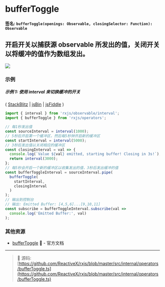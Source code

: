 # bufferToggle

#### 签名: `bufferToggle(openings: Observable, closingSelector: Function): Observable`

## 开启开关以捕获源 observable 所发出的值，关闭开关以将缓冲的值作为数组发出。

<div class="ua-ad"><a href="https://ultimateangular.com/?ref=76683_kee7y7vk"><img src="https://ultimateangular.com/assets/img/banners/ua-leader.svg"></a></div>

### 示例

##### 示例 1: 使用 interval 来切换缓冲的开关

( [StackBlitz](https://stackblitz.com/edit/typescript-41puau?file=index.ts&devtoolsheight=50) | [jsBin](http://jsbin.com/relavezugo/edit?js,console) |
[jsFiddle](https://jsfiddle.net/btroncone/6ad3w3wf/) )

```js
import { interval } from 'rxjs/observable/interval';
import { bufferToggle } from 'rxjs/operators';

// 每1秒发出值
const sourceInterval = interval(1000);
// 5秒后开启第一个缓冲区，然后每5秒钟开启新的缓冲区
const startInterval = interval(5000);
// 3秒后发出值以关闭相应的缓冲区
const closingInterval = val => {
  console.log(`Value ${val} emitted, starting buffer! Closing in 3s!`);
  return interval(3000);
};
// 每5秒会开启一个新的缓冲区以收集发出的值，3秒后发出缓冲的值
const bufferToggleInterval = sourceInterval.pipe(
  bufferToggle(
    startInterval,
    closingInterval
  )
);
// 输出到控制台
// 输出: Emitted Buffer: [4,5,6]...[9,10,11]
const subscribe = bufferToggleInterval.subscribe(val =>
  console.log('Emitted Buffer:', val)
);
```

### 其他资源

* [bufferToggle](http://cn.rx.js.org/class/es6/Observable.js~Observable.html#instance-method-bufferToggle) :newspaper: - 官方文档

---
> :file_folder: 源码:  [https://github.com/ReactiveX/rxjs/blob/master/src/internal/operators/bufferToggle.ts](https://github.com/ReactiveX/rxjs/blob/master/src/internal/operators/bufferToggle.ts)

